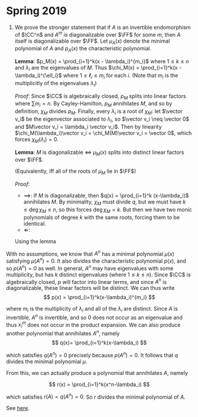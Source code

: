 # Spring 2019

1. We prove the stronger statement that if $A$ is an invertible endomorphism of $\CC^n$ and $A^m$ is diagonalizable over $\FF$ for some $m$, then $A$ itself is diagonalizable over $\FF$. Let $\mu_A(x)$ denote the minimal polynomial of $A$ and $p_A(x)$ the characteristic polynomial.

    **Lemma**: $p_M(x) = \prod_{i=1}^k(x - \lambda_i)^{m_i}$ where $1\leq k \leq n$ and $\lambda_i$ are the eigenvalues of $M$. Thus $\chi_M(x) = \prod_{i=1}^k(x - \lambda_i)^{\ell_i}$ where $1 \leq \ell_i \leq m_i$ for each $i$. (Note that $m_i$ is the multiplicitly of the eigenvalues $\lambda_i$)

    *Proof*: Since $\CC$ is algebraically closed, $p_M$ splits into linear factors where $\sum m_i = n$. By Cayley-Hamilton, $p_M$ annihilates $M$, and so by definition, $\chi_M$ divides $p_M$. Finally, every $\lambda_i$ is a root of $\chi_M$: let $\vector v_i$ be the eigenvector associated to $\lambda_i$, so $\vector v_i \neq \vector 0$ and $M\vector v_i = \lambda_i \vector v_i$. Then by linearity $\chi_M(\lambda_i)\vector v_i = \chi_M(M)\vector v_i = \vector 0$, which forces $\chi_M(\lambda_i) = 0$.

    **Lemma**: $M$ is diagonalizable $\iff$ $\mu_M(x)$ splits into distinct linear factors over $\FF$. 
    
    (Equivalently, iff all of the roots of $\mu_M$ lie in $\FF$)

    *Proof*: 
    - $\implies$: If $M$ is diagonalizable, then $q(x) = \prod_{i=1}^k (x-\lambda_i)$ annihilates $M$. By minimality, $\chi_M$ must divide $q$, but we must have $k\leq \deg \chi_M \leq n$, so this forces $\deg \chi_M = k$. But then we have two monic polynomials of degree $k$ with the same roots, forcing them to be identical.
    - $\Longleftarrow$:

    Using the lemma

  With no assumptions, we know that $A^n$ has a minimal polynomial $\mu(x)$ satisfying $\mu(A^n) = 0$. It also divides the characteristic polynomial $p(x)$, and so $p(A^n) = 0$ as well. In general, $A^n$ may have eigenvalues with some multiplicity, but has $k$ distinct eigenvalues (where $1\leq k \leq n$). Since $\CC$ is algebraically closed, $p$ will factor into linear terms, and since $A^n$ is diagonalizable, these linear factors will be distinct. We can thus write 
  $$
  p(x) = \prod_{i=1}^k(x-\lambda_i)^{m_i}
  $$

  where $m_i$ is the multiplicity of $\lambda_i$ and all of the $\lambda_i$ are distinct. Since $A$ is invertible, $A^n$ is invertible, and so $0$ does not occur as an eigenvalue and thus $x^m_i$ does not occur in the product expansion. We can also produce another polynomial that annihilates $A^n$, namely
  $$
  q(x)= \prod_{i=1}^k(x-\lambda_i)
  $$

  which satisfies $q(A^n) = 0$ precisely because $p(A^n) = 0$. It follows that $q$ divides the minimal polynomial $\mu$. 

  From this, we can actually produce a polynomial that annihilates $A$, namely

  $$
  r(x) = \prod_{i=1}^k(x^n-\lambda_i)
  $$

  which satisfies $r(A) = q(A^n) = 0$. So $r$ divides the minimal polynomial of $A$. 

  See [here](https://math.stackexchange.com/questions/3027664/if-a-is-invertible-and-an-is-diagonalizable-then-a-is-diagonalizable).